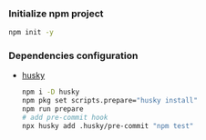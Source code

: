 ### Initialize npm project

  ```bash
  npm init -y
 ```

### Dependencies configuration

- [husky](https://github.com/typicode/husky)
  ```bash
  npm i -D husky
  npm pkg set scripts.prepare="husky install"
  npm run prepare
  # add pre-commit hook
  npx husky add .husky/pre-commit "npm test"
  ```